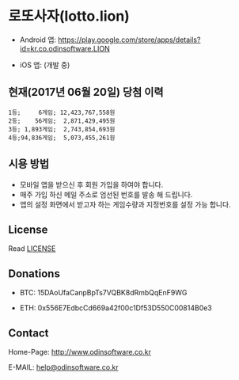 # 로또사자(lotto.lion)

- Android 앱: https://play.google.com/store/apps/details?id=kr.co.odinsoftware.LION

- iOS 앱: (개발 중)

## 현재(2017년 06월 20일) 당첨 이력

```
1등;     6게임; 12,423,767,558원
2등;    56게임;  2,871,429,495원
3등; 1,893게임;  2,743,854,693원
4등;94,836게임;  5,073,455,261원
```

## 시용 방법

- 모바일 앱을 받으신 후 회원 가입을 하여야 합니다.
- 매주 가입 하신 메일 주소로 엄선된 번호를 발송 해 드립니다.
- 앱의 설정 화면에서 받고자 하는 게임수량과 지정번호를 설정 가능 합니다.


## License

Read [LICENSE](LICENSE)

## Donations

- BTC: 15DAoUfaCanpBpTs7VQBK8dRmbQqEnF9WG

- ETH: 0x556E7EdbcCd669a42f00c1Df53D550C00814B0e3

## Contact

Home-Page: http://www.odinsoftware.co.kr

E-MAIL: help@odinsoftware.co.kr

